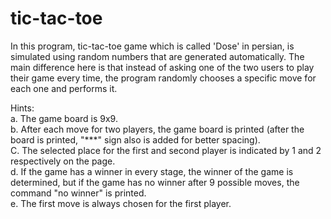 # tic-tac-toe
In this program, tic-tac-toe game which is called 'Dose' in persian, is simulated using random numbers that are generated automatically. The main difference here is that instead of asking one of the two users to play their game every time, the program randomly chooses a specific move for each one and performs it.

Hints:  
a. The game board is 9x9.  
b. After each move for two players, the game board is printed (after the board is printed, "***" sign also is added for better spacing).  
C. The selected place for the first and second player is indicated by 1 and 2 respectively on the page.  
d. If the game has a winner in every stage, the winner of the game is determined, but if the game has no winner after 9 possible moves, the command "no winner" is printed.  
e. The first move is always chosen for the first player.  
